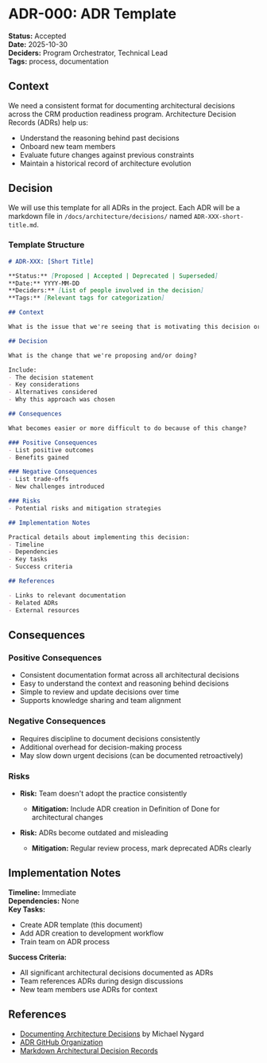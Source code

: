 # ADR-000: ADR Template

**Status:** Accepted  
**Date:** 2025-10-30  
**Deciders:** Program Orchestrator, Technical Lead  
**Tags:** process, documentation

## Context

We need a consistent format for documenting architectural decisions across the CRM production readiness program. Architecture Decision Records (ADRs) help us:

- Understand the reasoning behind past decisions
- Onboard new team members
- Evaluate future changes against previous constraints
- Maintain a historical record of architecture evolution

## Decision

We will use this template for all ADRs in the project. Each ADR will be a markdown file in `/docs/architecture/decisions/` named `ADR-XXX-short-title.md`.

### Template Structure

```markdown
# ADR-XXX: [Short Title]

**Status:** [Proposed | Accepted | Deprecated | Superseded]  
**Date:** YYYY-MM-DD  
**Deciders:** [List of people involved in the decision]  
**Tags:** [Relevant tags for categorization]

## Context

What is the issue that we're seeing that is motivating this decision or change?

## Decision

What is the change that we're proposing and/or doing?

Include:
- The decision statement
- Key considerations
- Alternatives considered
- Why this approach was chosen

## Consequences

What becomes easier or more difficult to do because of this change?

### Positive Consequences
- List positive outcomes
- Benefits gained

### Negative Consequences
- List trade-offs
- New challenges introduced

### Risks
- Potential risks and mitigation strategies

## Implementation Notes

Practical details about implementing this decision:
- Timeline
- Dependencies
- Key tasks
- Success criteria

## References

- Links to relevant documentation
- Related ADRs
- External resources
```

## Consequences

### Positive Consequences

- Consistent documentation format across all architectural decisions
- Easy to understand the context and reasoning behind decisions
- Simple to review and update decisions over time
- Supports knowledge sharing and team alignment

### Negative Consequences

- Requires discipline to document decisions consistently
- Additional overhead for decision-making process
- May slow down urgent decisions (can be documented retroactively)

### Risks

- **Risk:** Team doesn't adopt the practice consistently
  - **Mitigation:** Include ADR creation in Definition of Done for architectural changes

- **Risk:** ADRs become outdated and misleading
  - **Mitigation:** Regular review process, mark deprecated ADRs clearly

## Implementation Notes

**Timeline:** Immediate  
**Dependencies:** None  
**Key Tasks:**
- Create ADR template (this document)
- Add ADR creation to development workflow
- Train team on ADR process

**Success Criteria:**
- All significant architectural decisions documented as ADRs
- Team references ADRs during design discussions
- New team members use ADRs for context

## References

- [Documenting Architecture Decisions](https://cognitect.com/blog/2011/11/15/documenting-architecture-decisions) by Michael Nygard
- [ADR GitHub Organization](https://adr.github.io/)
- [Markdown Architectural Decision Records](https://github.com/adr/madr)
